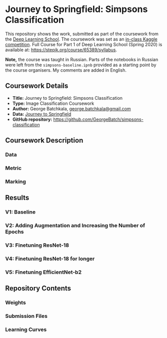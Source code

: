 # Journey to Springfield: Simpsons Classification

This repository shows the work, submitted as part of the coursework from the [Deep Learning School](https://en.dlschool.org/). The coursework was set as an [in-class Kaggle competition](https://www.kaggle.com/c/journey-springfield/overview). Full Course for Part 1 of Deep Learning School (Spring 2020) is available at: https://stepik.org/course/65389/syllabus.

**Note,** the course was taught in Russian. Parts of the notebooks in Russian were left from the `simpsons-baseline.ipnb` provided as a starting point by the course organisers. My comments are added in English.

## Coursework Details

- **Title:** Journey to Springfield: Simpsons Classification
- **Type:** Image Classification Coursework
- **Author:** George Batchkala, george.batchkala@gmail.com
- **Data:** [Journey to Springfield](https://www.kaggle.com/c/journey-springfield)
- **GitHub repository:** https://github.com/GeorgeBatch/simpsons-classification

## Coursework Description

### Data

### Metric

### Marking

## Results

### V1: Baseline

### V2: Adding Augmentation and Increasing the Number of Epochs

### V3: Finetuning ResNet-18

### V4: Finetuning ResNet-18 for longer

### V5: Finetuning EfficientNet-b2

## Repository Contents

### Weights

### Submission Files

### Learning Curves
